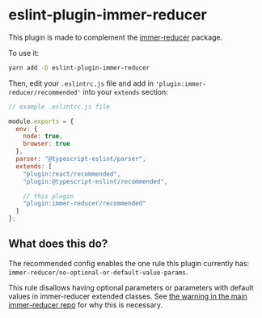 # eslint-plugin-immer-reducer

This plugin is made to complement the [immer-reducer](https://github.com/esamattis/immer-reducer#readme) package.

To use it:

```bash
yarn add -D eslint-plugin-immer-reducer
```

Then, edit your `.eslintrc.js` file and add in `'plugin:immer-reducer/recommended'` into your `extends` section:

```js
// example .eslintrc.js file

module.exports = {
  env: {
    node: true,
    browser: true
  },
  parser: "@typescript-eslint/parser",
  extends: [
    "plugin:react/recommended",
    "plugin:@typescript-eslint/recommended",

    // this plugin
    "plugin:immer-reducer/recommended"
  ]
};
```

## What does this do?

The recommended config enables the one rule this plugin currently has: `immer-reducer/no-optional-or-default-value-params`.

This rule disallows having optional parameters or parameters with default values in immer-reducer extended classes. See [the warning in the main immer-reducer repo](https://github.com/esamattis/immer-reducer#-integrating-with-the-redux-ecosystem) for why this is necessary.
